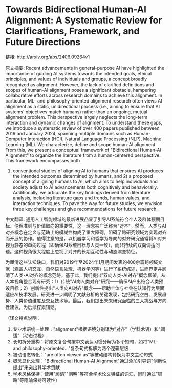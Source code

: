 # Towards Bidirectional Human-AI Alignment: A Systematic Review for Clarifications, Framework, and Future Directions

链接: http://arxiv.org/abs/2406.09264v1

原文摘要:
Recent advancements in general-purpose AI have highlighted the importance of
guiding AI systems towards the intended goals, ethical principles, and values
of individuals and groups, a concept broadly recognized as alignment. However,
the lack of clarified definitions and scopes of human-AI alignment poses a
significant obstacle, hampering collaborative efforts across research domains
to achieve this alignment. In particular, ML- and philosophy-oriented alignment
research often views AI alignment as a static, unidirectional process (i.e.,
aiming to ensure that AI systems' objectives match humans) rather than an
ongoing, mutual alignment problem. This perspective largely neglects the
long-term interaction and dynamic changes of alignment. To understand these
gaps, we introduce a systematic review of over 400 papers published between
2019 and January 2024, spanning multiple domains such as Human-Computer
Interaction (HCI), Natural Language Processing (NLP), Machine Learning (ML). We
characterize, define and scope human-AI alignment. From this, we present a
conceptual framework of "Bidirectional Human-AI Alignment" to organize the
literature from a human-centered perspective. This framework encompasses both
1) conventional studies of aligning AI to humans that ensures AI produces the
intended outcomes determined by humans, and 2) a proposed concept of aligning
humans to AI, which aims to help individuals and society adjust to AI
advancements both cognitively and behaviorally. Additionally, we articulate the
key findings derived from literature analysis, including literature gaps and
trends, human values, and interaction techniques. To pave the way for future
studies, we envision three key challenges and give recommendations for future
research.

中文翻译:
通用人工智能领域的最新进展凸显了引导AI系统符合个人及群体预期目标、伦理准则与价值取向的重要性，这一理念被广泛称为"对齐"。然而，人类与AI对齐概念在定义与范畴上的模糊性构成了重大障碍，阻碍了跨研究领域为实现对齐而开展的协作。值得注意的是，以机器学习和哲学为导向的对齐研究通常将AI对齐视为静态的单向过程（即确保AI系统目标与人类一致），而非持续的双向调适问题。这种视角很大程度上忽视了对齐的长期互动性与动态演变特征。

为厘清这些认知缺口，我们对2019年至2024年1月期间发表的400余篇跨领域文献（涵盖人机交互、自然语言处理、机器学习等）进行了系统综述，进而界定并廓清了人类-AI对齐的概念范畴。基于此，我们提出"双向人类-AI对齐"概念框架，从人本视角整合现有研究：1）传统"AI向人类对齐"研究——确保AI产出符合人类预设目标；2）创新性提出"人类向AI对齐"概念——帮助个体与社会在认知行为层面适应AI技术发展。研究进一步阐明了文献分析的关键发现，包括研究空白、发展趋势、人类价值维度及交互技术等。最后，我们提出未来研究面临的三大挑战与方向性建议，为后续探索铺路。

（译文特点说明：
1. 专业术语统一处理："alignment"根据语境分别译为"对齐"（学科术语）和"调适"（动态过程）
2. 长句拆分重构：将原文复合句按中文表达习惯分解为多个短句，如将"ML- and philosophy-oriented..."复杂句式拆解为两个逻辑层级
3. 被动语态转化："are often viewed as"等被动结构转换为中文主动句式
4. 概念显化处理："Bidirectional Human-AI Alignment"通过添加引导词"创新性提出"来突出其学术贡献
5. 学术风格保持：使用"廓清""阐明"等符合学术论文特征的词汇，同时通过"铺路"等隐喻保持可读性）
